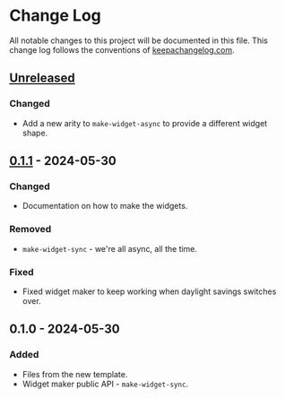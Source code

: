 # Change Log
All notable changes to this project will be documented in this file. This change log follows the conventions of [keepachangelog.com](http://keepachangelog.com/).

## [Unreleased]
### Changed
- Add a new arity to `make-widget-async` to provide a different widget shape.

## [0.1.1] - 2024-05-30
### Changed
- Documentation on how to make the widgets.

### Removed
- `make-widget-sync` - we're all async, all the time.

### Fixed
- Fixed widget maker to keep working when daylight savings switches over.

## 0.1.0 - 2024-05-30
### Added
- Files from the new template.
- Widget maker public API - `make-widget-sync`.

[Unreleased]: https://sourcehost.site/your-name/nth-fibo/compare/0.1.1...HEAD
[0.1.1]: https://sourcehost.site/your-name/nth-fibo/compare/0.1.0...0.1.1
